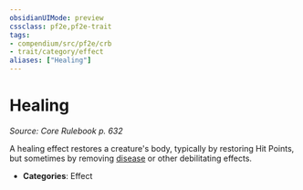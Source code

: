 ```yaml
---
obsidianUIMode: preview
cssclass: pf2e,pf2e-trait
tags:
- compendium/src/pf2e/crb
- trait/category/effect
aliases: ["Healing"]
---
```

# Healing  
*Source: Core Rulebook p. 632*  

A healing effect restores a creature's body, typically by restoring Hit Points, but sometimes by removing [disease](disease.md) or other debilitating effects.

- **Categories**: Effect